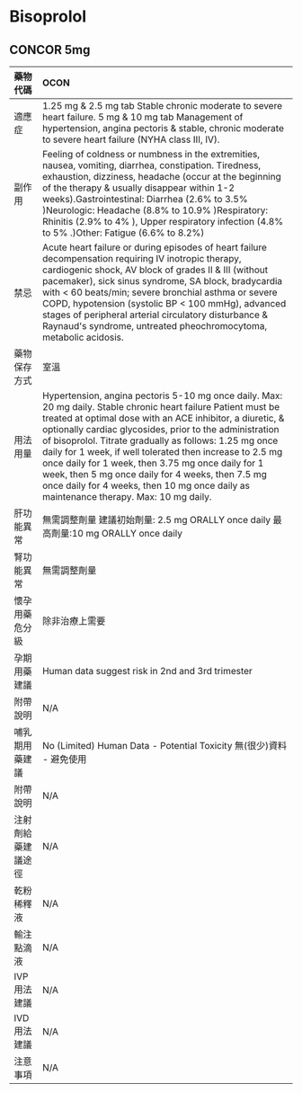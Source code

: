 # Bisoprolol

## CONCOR 5mg

| 藥物代碼           | OCON                                                                                                                                                                                                                                                                                                                                                                                                                                                                                                                                                            |
|:-------------------|:----------------------------------------------------------------------------------------------------------------------------------------------------------------------------------------------------------------------------------------------------------------------------------------------------------------------------------------------------------------------------------------------------------------------------------------------------------------------------------------------------------------------------------------------------------------|
| 適應症             | 1.25 mg & 2.5 mg tab Stable chronic moderate to severe heart failure. 5 mg & 10 mg tab Management of hypertension, angina pectoris & stable, chronic moderate to severe heart failure (NYHA class III, IV).                                                                                                                                                                                                                                                                                                                                                     |
| 副作用             | Feeling of coldness or numbness in the extremities, nausea, vomiting, diarrhea, constipation. Tiredness, exhaustion, dizziness, headache (occur at the beginning of the therapy & usually disappear within 1-2 weeks).Gastrointestinal: Diarrhea (2.6% to 3.5% )Neurologic: Headache (8.8% to 10.9% )Respiratory: Rhinitis (2.9% to 4% ), Upper respiratory infection (4.8% to 5% .)Other: Fatigue (6.6% to 8.2%)                                                                                                                                               |
| 禁忌               | Acute heart failure or during episodes of heart failure decompensation requiring IV inotropic therapy, cardiogenic shock, AV block of grades II & III (without pacemaker), sick sinus syndrome, SA block, bradycardia with < 60 beats/min; severe bronchial asthma or severe COPD, hypotension (systolic BP < 100 mmHg), advanced stages of peripheral arterial circulatory disturbance & Raynaud's syndrome, untreated pheochromocytoma, metabolic acidosis.                                                                                                   |
| 藥物保存方式       | 室溫                                                                                                                                                                                                                                                                                                                                                                                                                                                                                                                                                            |
| 用法用量           | Hypertension, angina pectoris 5-10 mg once daily. Max: 20 mg daily. Stable chronic heart failure Patient must be treated at optimal dose with an ACE inhibitor, a diuretic, & optionally cardiac glycosides, prior to the administration of bisoprolol. Titrate gradually as follows: 1.25 mg once daily for 1 week, if well tolerated then increase to 2.5 mg once daily for 1 week, then 3.75 mg once daily for 1 week, then 5 mg once daily for 4 weeks, then 7.5 mg once daily for 4 weeks, then 10 mg once daily as maintenance therapy. Max: 10 mg daily. |
| 肝功能異常         | 無需調整劑量  建議初始劑量: 2.5 mg ORALLY once daily 最高劑量:10 mg ORALLY once daily                                                                                                                                                                                                                                                                                                                                                                                                                                                                           |
| 腎功能異常         | 無需調整劑量                                                                                                                                                                                                                                                                                                                                                                                                                                                                                                                                                    |
| 懷孕用藥危分級     | 除非治療上需要                                                                                                                                                                                                                                                                                                                                                                                                                                                                                                                                                  |
| 孕期用藥建議       | Human data suggest risk in 2nd and 3rd trimester                                                                                                                                                                                                                                                                                                                                                                                                                                                                                                                |
| 附帶說明           | N/A                                                                                                                                                                                                                                                                                                                                                                                                                                                                                                                                                             |
| 哺乳期用藥建議     | No (Limited) Human Data - Potential Toxicity 無(很少)資料 - 避免使用                                                                                                                                                                                                                                                                                                                                                                                                                                                                                            |
| 附帶說明           | N/A                                                                                                                                                                                                                                                                                                                                                                                                                                                                                                                                                             |
| 注射劑給藥建議途徑 | N/A                                                                                                                                                                                                                                                                                                                                                                                                                                                                                                                                                             |
| 乾粉稀釋液         | N/A                                                                                                                                                                                                                                                                                                                                                                                                                                                                                                                                                             |
| 輸注點滴液         | N/A                                                                                                                                                                                                                                                                                                                                                                                                                                                                                                                                                             |
| IVP 用法建議       | N/A                                                                                                                                                                                                                                                                                                                                                                                                                                                                                                                                                             |
| IVD 用法建議       | N/A                                                                                                                                                                                                                                                                                                                                                                                                                                                                                                                                                             |
| 注意事項           | N/A                                                                                                                                                                                                                                                                                                                                                                                                                                                                                                                                                             |

